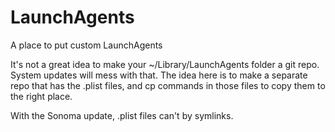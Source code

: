 # LaunchAgents

A place to put custom LaunchAgents

It's not a great idea to make your ~/Library/LaunchAgents folder a git repo.  System updates will mess with that.  The idea here is to make a separate repo that has the .plist files, and cp commands in those files to copy them to the right place.

With the Sonoma update, .plist files can't by symlinks.

